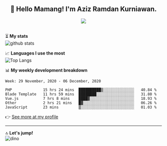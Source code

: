 <h2 align="center">👋 Hello Mamang! I'm Aziz Ramdan Kurniawan.</h2>  
<p align="center">
  <img src="https://komarev.com/ghpvc/?username=azizramdan"> <br><br>
</p>
    
⏳ **My stats**  
![github stats](https://github-readme-stats.vercel.app/api?username=azizramdan&show_icons=true&count_private=true&title_color=000&hide_border=true&hide_title=true)  

📈 **Languages I use the most**  
![Top Langs](https://github-readme-stats.vercel.app/api/top-langs/?username=azizramdan&layout=compact&langs_count=6&hide=tsql&hide_border=true&hide_title=true&exclude_repo=Futsal-Go,Futsal-Go-Admin,Sistem-Informasi-Sensus-Harian-Rawat-Inap)  

📊 **My weekly development breakdown**
<!--START_SECTION:waka-->
```text
Week: 29 November, 2020 - 06 December, 2020

PHP              15 hrs 24 mins  ██████████▒░░░░░░░░░░░░░░   40.84 % 
Blade Template   11 hrs 59 mins  ████████░░░░░░░░░░░░░░░░░   31.80 % 
Vue.js           7 hrs 8 mins    ████▓░░░░░░░░░░░░░░░░░░░░   18.93 % 
Other            2 hrs 21 mins   █▓░░░░░░░░░░░░░░░░░░░░░░░   06.26 % 
JavaScript       23 mins         ▒░░░░░░░░░░░░░░░░░░░░░░░░   01.03 % 
```
<!--END_SECTION:waka-->
👉 [See more at my profile](https://wakatime.com/@azizramdan)
***
🔝 **Let's jump!**  
![dino](https://raw.githubusercontent.com/azizramdan/azizramdan/master/dino.gif)  
